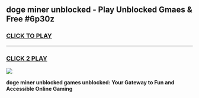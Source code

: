 
## doge miner unblocked - Play Unblocked Gmaes & Free #6p30z
<h3>
<a href="https://news.freeplayer.one?title=doge_miner_unblocked&ref=24F">CLICK TO PLAY</a></h3>
<hr>

<h3>
<a href="https://news.freeplayer.one?title=doge_miner_unblocked&ref=24F">CLICK 2 PLAY</a>
  
</h3>

<a href="https://news.freeplayer.one?title=doge_miner_unblocked&ref=24F/"><img src="https://clearcache.store/games.png"></a>


**doge miner unblocked games unblocked: Your Gateway to Fun and Accessible Online Gaming**
